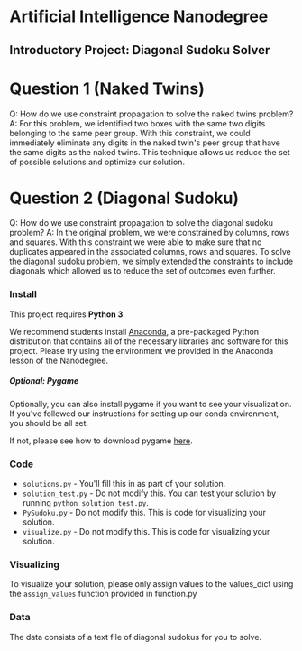 # Artificial Intelligence Nanodegree
## Introductory Project: Diagonal Sudoku Solver

# Question 1 (Naked Twins)
Q: How do we use constraint propagation to solve the naked twins problem?
A: For this problem, we identified two boxes with the same two digits belonging to the same peer group. With this constraint, we could immediately eliminate any digits in the naked twin's peer group that have the same digits as the naked twins. This technique allows us reduce the set of possible solutions and optimize our solution.

# Question 2 (Diagonal Sudoku)
Q: How do we use constraint propagation to solve the diagonal sudoku problem?
A: In the original problem, we were constrained by columns, rows and squares. With this constraint we were able to make sure that no duplicates appeared in the associated  columns, rows and squares. To solve the  diagonal sudoku problem, we simply extended the constraints to include diagonals which allowed us to reduce the set of outcomes even further. 
### Install

This project requires **Python 3**.

We recommend students install [Anaconda](https://www.continuum.io/downloads), a pre-packaged Python distribution that contains all of the necessary libraries and software for this project.
Please try using the environment we provided in the Anaconda lesson of the Nanodegree.

##### Optional: Pygame

Optionally, you can also install pygame if you want to see your visualization. If you've followed our instructions for setting up our conda environment, you should be all set.

If not, please see how to download pygame [here](http://www.pygame.org/download.shtml).

### Code

* `solutions.py` - You'll fill this in as part of your solution.
* `solution_test.py` - Do not modify this. You can test your solution by running `python solution_test.py`.
* `PySudoku.py` - Do not modify this. This is code for visualizing your solution.
* `visualize.py` - Do not modify this. This is code for visualizing your solution.

### Visualizing

To visualize your solution, please only assign values to the values_dict using the ```assign_values``` function provided in function.py

### Data

The data consists of a text file of diagonal sudokus for you to solve.
